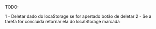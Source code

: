 TODO:

1 - Deletar dado do locaStorage se for apertado botão de deletar
2 - Se a tarefa for concluida retornar ela do localStorage marcada
